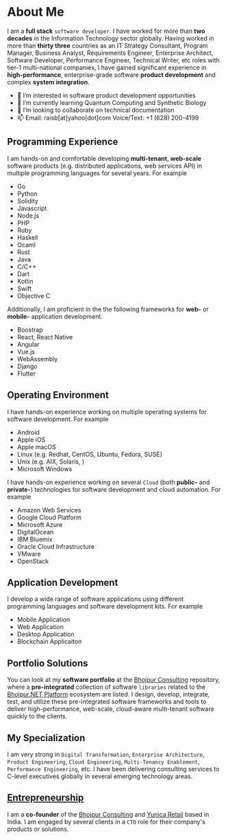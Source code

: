 # About Me

I am a __full stack__ `software developer`. I have worked for more than **two decades** in the Information Technology sector globally.
Having worked in more than **thirty three** countries as an IT Strategy Consultant, Program Manager, Business Analyst, Requirements Engineer,
Enterprise Architect, Software Developer, Performance Engineer, Technical Writer, etc roles with tier-1 multi-national companies, I have
gained significant experience in __high-performance__, enterprise-grade software **product development** and complex **system integration**. 

- 👀 I’m interested in software product development opportunities
- 🌱 I’m currently learning Quantum Computing and Synthetic Biology
- 💞️ I’m looking to collaborate on technical documentation
- 📫 Email: raisb[at]yahoo[dot]com Voice/Text: +1 (628) 200-4199

## Programming Experience

I am hands-on and comfortable developing __multi-tenant__, **web-scale** software products (e.g. distributed applications, web services API) in multiple programming languages for several years. For example
- Go
- Python
- Solidity
- Javascript
- Node.js
- PHP
- Ruby
- Haskell
- Ocaml
- Rust
- Java
- C/C++
- Dart
- Kotlin
- Swift
- Objective C

Additionally, I am proficient in the the following frameworks for __web-__ or __mobile-__ application development.
- Boostrap
- React, React Native
- Angular
- Vue.js
- WebAssembly
- Django
- Flutter

## Operating Environment

I have hands-on experience working on multiple operating systems for software development. For example
- Android
- Apple iOS
- Apple macOS
- Linux (e.g. Redhat, CentOS, Ubuntu, Fedora, SUSE)
- Unix (e.g. AIX, Solaris, )
- Microsoft Windows

I have hands-on experience working on several `Cloud` (both __public-__ and __private-__) technologies for software development and cloud automation. For example
- Amazon Web Services
- Google Cloud Platform
- Microsoft Azure
- DigitalOcean
- IBM Bluemix
- Oracle Cloud Infrastructure
- VMware
- OpenStack

## Application Development

I develop a wide range of software applications using different programming languages and software development kits. For example
- Mobile Application
- Web Application
- Desktop Application
- Blockchain Applicaiton

## Portfolio Solutions

You can look at my __software portfolio__ at the [Bhojpur Consulting](https://github.com/bhojpur) repository, where a __pre-integrated__ collection of software `libraries` related to the [Bhojpur.NET Platform](https://github.com/bhojpur/platform) ecosystem are listed. I design, develop, integrate, test, and utilize these pre-integrated software frameworks and tools to deliver high-performance, web-scale, cloud-aware multi-tenant software quickly to the clients.

## My Specialization

I am very strong in `Digital Transformation`, `Enterprise Architecture`, `Product Engineering`, `Cloud Engineering`, `Multi-Tenancy Enablement`, `Performance Engineering`, etc. I have been delivering consulting services to C-level executives globally in several emerging technology areas.

## [Entrepreneurship](https://en.wikipedia.org/wiki/Entrepreneurship)

I am a __co-founder__ of the [Bhojpur Consulting](https://www.bhojpur-consulting.com) and [Yunica Retail](https://www.yunica.co.in)
based in India. I am engaged by several clients in a `CTO` role for their company's products or solutions.

